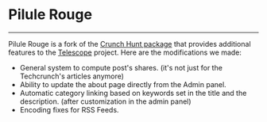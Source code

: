 # Pilule Rouge
---

Pilule Rouge is a fork of the [Crunch Hunt package](https://github.com/TelescopeJS/CrunchHunt/tree/devel/packages/crunchhunt) that provides additional features to the [Telescope](http://telesc.pe) project. Here are the modifications we made:

* General system to compute post's shares. (it's not just for the Techcrunch's articles anymore)
* Ability to update the about page directly from the Admin panel.
* Automatic category linking based on keywords set in the title and the description. (after customization in the admin panel)
* Encoding fixes for RSS Feeds.
